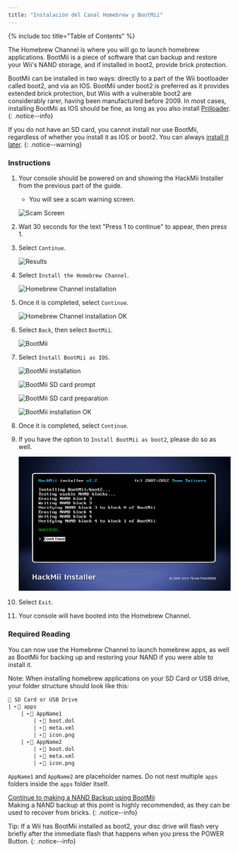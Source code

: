 ```yaml
---
title: "Instalación del Canal Homebrew y BootMii"
---
```


{% include toc title="Table of Contents" %}

The Homebrew Channel is where you will go to launch homebrew applications. BootMii is a piece of software that can backup and restore your Wii's NAND storage, and if installed in boot2, provide brick protection.

BootMii can be installed in two ways: directly to a part of the Wii bootloader called boot2, and via an IOS. BootMii under boot2 is preferred as it provides extended brick protection, but Wiis with a vulnerable boot2 are considerably rarer, having been manufactured before 2009. In most cases, installing BootMii as IOS should be fine, as long as you also install [Priiloader](priiloader).
{: .notice--info}

If you do not have an SD card, you cannot install nor use BootMii, regardless of whether you install it as IOS or boot2. You can always [install it later](hackmii).
{: .notice--warning}

### Instructions

1. Your console should be powered on and showing the HackMii Installer from the previous part of the guide.
    + You will see a scam warning screen.

    ![Scam Screen](/images/hackmii/scam.png)

1. Wait 30 seconds for the text "Press 1 to continue" to appear, then press 1.
1. Select `Continue`.

    ![Results](/images/hackmii/test_results.png)

1. Select `Install the Homebrew Channel`.

    ![Homebrew Channel installation](/images/hackmii/hbc_install.png)

1. Once it is completed, select `Continue`.

    ![Homebrew Channel installation OK](/images/hackmii/hbc_install_ok.png)

1. Select `Back`, then select `BootMii`.

    ![BootMii](/images/hackmii/bootmii_install.png)

1. Select `Install BootMii as IOS`.

    ![BootMii installation](/images/hackmii/bootmii_install1.png)

    ![BootMii SD card prompt](/images/hackmii/bootmii_install2.png)

    ![BootMii SD card preparation](/images/hackmii/bootmii_install3.png)

    ![BootMii installation OK](/images/hackmii/bootmii_install_ok.png)

1. Once it is completed, select `Continue`.
1. If you have the option to `Install BootMii as boot2`, please do so as well.

    ![BootMii boot2 Installation](/images/hackmii/bootmii_install4.png)

1. Select `Exit`.
1. Your console will have booted into the Homebrew Channel.

### Required Reading

You can now use the Homebrew Channel to launch homebrew apps, as well as BootMii for backing up and restoring your NAND if you were able to install it.

Note: When installing homebrew applications on your SD Card or USB drive, your folder structure should look like this:

```
💾 SD Card or USB Drive
| ╸📁 apps
    | ╸📁 AppName1
        | ╸📄 boot.dol
        | ╸📄 meta.xml
        | ╸📄 icon.png
    | ╸📁 AppName2
        | ╸📄 boot.dol
        | ╸📄 meta.xml
        | ╸📄 icon.png
```

`AppName1` and `AppName2` are placeholder names. Do not nest multiple `apps` folders inside the `apps` folder itself.

[Continue to making a NAND Backup using BootMii](bootmii)<br> Making a NAND backup at this point is highly recommended, as they can be used to recover from bricks.
{: .notice--info}

Tip: If a Wii has BootMii installed as boot2, your disc drive will flash very briefly after the immediate flash that happens when you press the POWER Button.
{: .notice--info}
